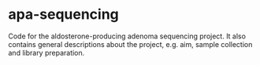 # apa-sequencing
Code for the aldosterone-producing adenoma sequencing project.
It also contains general descriptions about the project, e.g. aim, sample collection and library preparation.